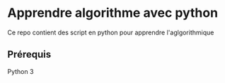 # Apprendre algorithme avec python

Ce repo contient des script en python pour apprendre l'aglgorithmique 

## Prérequis 

Python 3